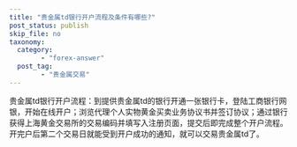 ```yaml
---
title: "贵金属td银行开户流程及条件有哪些?"
post_status: publish
skip_file: no
taxonomy:
  category:
        - "forex-answer"
  post_tag:
        - "贵金属交易"
---
```


贵金属td银行开户流程：到提供贵金属td的银行开通一张银行卡，登陆工商银行网银，开始在线开户；浏览代理个人实物黄金买卖业务协议书并签订协议；通过银行获得上海黄金交易所的交易编码并填写入注册页面，提交后即完成整个开户流程。  
开完户后第二个交易日就能受到开户成功的通知，就可以交易贵金属td了。

